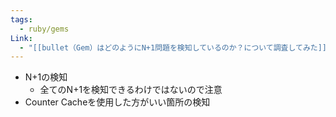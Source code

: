 ```yaml
---
tags:
  - ruby/gems
Link:
  - "[[bullet（Gem）はどのようにN+1問題を検知しているのか？について調査してみた]]"
---
```

- N+1の検知
	- 全てのN+1を検知できるわけではないので注意
- Counter Cacheを使用した方がいい箇所の検知